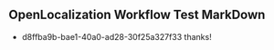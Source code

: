 ## OpenLocalization Workflow Test MarkDown
* d8ffba9b-bae1-40a0-ad28-30f25a327f33 thanks!

<!--HONumber=Feb17_HO2-->


